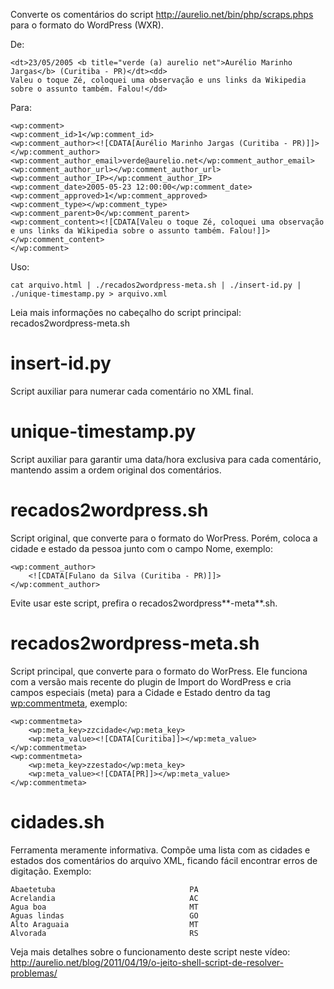 

Converte os comentários do script http://aurelio.net/bin/php/scraps.phps para o formato do WordPress (WXR).

De:

    <dt>23/05/2005 <b title="verde (a) aurelio net">Aurélio Marinho Jargas</b> (Curitiba - PR)</dt><dd>
    Valeu o toque Zé, coloquei uma observação e uns links da Wikipedia sobre o assunto também. Falou!</dd>

Para:

    <wp:comment>
    <wp:comment_id>1</wp:comment_id>
    <wp:comment_author><![CDATA[Aurélio Marinho Jargas (Curitiba - PR)]]></wp:comment_author>
    <wp:comment_author_email>verde@aurelio.net</wp:comment_author_email>
    <wp:comment_author_url></wp:comment_author_url>
    <wp:comment_author_IP></wp:comment_author_IP>
    <wp:comment_date>2005-05-23 12:00:00</wp:comment_date>
    <wp:comment_approved>1</wp:comment_approved>
    <wp:comment_type></wp:comment_type>
    <wp:comment_parent>0</wp:comment_parent>
    <wp:comment_content><![CDATA[Valeu o toque Zé, coloquei uma observação e uns links da Wikipedia sobre o assunto também. Falou!]]></wp:comment_content>
    </wp:comment>

Uso:

    cat arquivo.html | ./recados2wordpress-meta.sh | ./insert-id.py | ./unique-timestamp.py > arquivo.xml

Leia mais informações no cabeçalho do script principal: recados2wordpress-meta.sh

# insert-id.py 

Script auxiliar para numerar cada comentário no XML final.

# unique-timestamp.py 

Script auxiliar para garantir uma data/hora exclusiva para cada comentário, mantendo assim a ordem original dos comentários.

# recados2wordpress.sh 

Script original, que converte para o formato do WorPress. Porém, coloca a cidade e estado da pessoa junto com o campo Nome, exemplo:

    <wp:comment_author>
    	<![CDATA[Fulano da Silva (Curitiba - PR)]]>
    </wp:comment_author>

Evite usar este script, prefira o recados2wordpress**-meta**.sh.

# recados2wordpress-meta.sh 

Script principal, que converte para o formato do WorPress. Ele funciona com a versão mais recente do plugin de Import do WordPress e cria campos especiais (meta) para a Cidade e Estado dentro da tag <wp:commentmeta>, exemplo:

    <wp:commentmeta>
    	<wp:meta_key>zzcidade</wp:meta_key>
    	<wp:meta_value><![CDATA[Curitiba]]></wp:meta_value>
    </wp:commentmeta>
    <wp:commentmeta>
    	<wp:meta_key>zzestado</wp:meta_key>
    	<wp:meta_value><![CDATA[PR]]></wp:meta_value>
    </wp:commentmeta>

# cidades.sh 

Ferramenta meramente informativa. Compõe uma lista com as cidades e estados dos comentários do arquivo XML, ficando fácil encontrar erros de digitação. Exemplo:

    Abaetetuba                              PA
    Acrelandia                              AC
    Agua boa                                MT
    Aguas lindas                            GO
    Alto Araguaia                           MT
    Alvorada                                RS

Veja mais detalhes sobre o funcionamento deste script neste vídeo: http://aurelio.net/blog/2011/04/19/o-jeito-shell-script-de-resolver-problemas/

